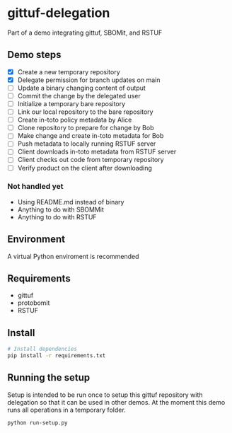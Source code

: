 # gittuf-delegation

Part of a demo integrating gittuf, SBOMit, and RSTUF

## Demo steps

- [x] Create a new temporary repository
- [x] Delegate permission for branch updates on main
- [ ] Update a binary changing content of output
- [ ] Commit the change by the delegated user
- [ ] Initialize a temporary bare repository
- [ ] Link our local repository to the bare repository
- [ ] Create in-toto policy metadata by Alice
- [ ] Clone repository to prepare for change by Bob
- [ ] Make change and create in-toto metadata for Bob
- [ ] Push metadata to locally running RSTUF server
- [ ] Client downloads in-toto metadata from RSTUF server
- [ ] Client checks out code from temporary repository
- [ ] Verify product on the client after downloading

### Not handled yet

- Using README.md instead of binary
- Anything to do with SBOMMit
- Anything to do with RSTUF

## Environment

A virtual Python enviroment is recommended

## Requirements

- gittuf
- protobomit
- RSTUF

## Install

``` sh
# Install dependencies
pip install -r requirements.txt
```

## Running the setup

Setup is intended to be run once to setup this gittuf repository with
delegation so that it can be used in other demos. At the moment this demo runs
all operations in a temporary folder.

``` sh
python run-setup.py
```

